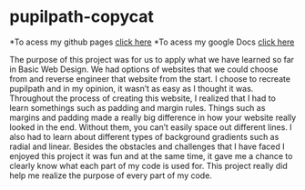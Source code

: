 # pupilpath-copycat
*To acess my github pages [click here](https://github.com/habibamoamenk7328/pupilpath-copycat)
*To acess my google Docs [click here](https://docs.google.com/document/d/1s_2BjvehDCH1fV5CYnkx0C-NcmQZ7M5_RxRgEdK3WBc/edit)

The purpose of this project was for us to apply what we have learned so far in Basic Web Design. We had options of websites that we could choose from and reverse engineer that website from the start. I choose to recreate pupilpath and in my opinion, it wasn’t as easy as I thought it was. Throughout the process of creating this website, I realized that I had to learn somethings such as padding and margin rules. Things such as margins and padding made a really big difference in how your website really looked in the end. Without them, you can’t easily space out different lines. I also had to learn about different types of background gradients such as radial and linear. Besides the obstacles and challenges that I have faced  I enjoyed this project it was fun and at the same time, it gave me a chance to clearly know what each part of my code is used for. This project really did help me realize the purpose of every part of my code.